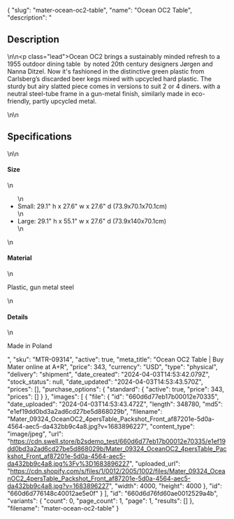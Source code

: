 {
  "slug": "mater-ocean-oc2-table",
  "name": "Ocean OC2 Table",
  "description": "<h2>Description</h2>\n<!-- split -->\n<p class=\"lead\">Ocean OC2 brings a sustainably minded refresh to a 1955 outdoor dining table  by noted 20th century designers Jørgen and Nanna Ditzel. Now it's fashioned in the distinctive green plastic from Carlsberg’s discarded beer kegs mixed with upcycled hard plastic. The sturdy but airy slatted piece comes in versions to suit 2 or 4 diners. with a neutral steel-tube frame in a gun-metal finish, similarly made in eco-friendly, partly upcycled metal.</p>\n<!-- split -->\n<h2>Specifications</h2>\n<!-- split -->\n<h4>Size</h4>\n<ul>\n<li>Small: 29.1\" h x 27.6\" w x 27.6\" d (73.9x70.1x70.1cm)</li>\n<li>Large: 29.1\" h x 55.1\" w x 27.6\" d (73.9x140x70.1cm)</li>\n</ul>\n<h4>Material</h4>\n<p>Plastic, gun metal steel</p>\n<h4>Details</h4>\n<p>Made in Poland</p>",
  "sku": "MTR-09314",
  "active": true,
  "meta_title": "Ocean OC2 Table | Buy Mater online at A+R",
  "price": 343,
  "currency": "USD",
  "type": "physical",
  "delivery": "shipment",
  "date_created": "2024-04-03T14:53:42.079Z",
  "stock_status": null,
  "date_updated": "2024-04-03T14:53:43.570Z",
  "prices": [],
  "purchase_options": {
    "standard": {
      "active": true,
      "price": 343,
      "prices": []
    }
  },
  "images": [
    {
      "file": {
        "id": "660d6d77eb17b00012e70335",
        "date_uploaded": "2024-04-03T14:53:43.472Z",
        "length": 348780,
        "md5": "e1ef19dd0bd3a2ad6cd27be5d868029b",
        "filename": "Mater_09324_OceanOC2_4persTable_Packshot_Front_af87201e-5d0a-4564-aec5-da432bb9c4a8.jpg?v=1683896227",
        "content_type": "image/jpeg",
        "url": "https://cdn.swell.store/b2sdemo_test/660d6d77eb17b00012e70335/e1ef19dd0bd3a2ad6cd27be5d868029b/Mater_09324_OceanOC2_4persTable_Packshot_Front_af87201e-5d0a-4564-aec5-da432bb9c4a8.jpg%3Fv%3D1683896227",
        "uploaded_url": "https://cdn.shopify.com/s/files/1/0012/2005/1002/files/Mater_09324_OceanOC2_4persTable_Packshot_Front_af87201e-5d0a-4564-aec5-da432bb9c4a8.jpg?v=1683896227",
        "width": 4000,
        "height": 4000
      },
      "id": "660d6d776148c40012ae5e0f"
    }
  ],
  "id": "660d6d76fd60ae0012529a4b",
  "variants": {
    "count": 0,
    "page_count": 1,
    "page": 1,
    "results": []
  },
  "filename": "mater-ocean-oc2-table"
}